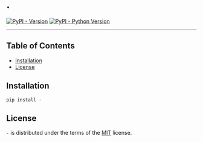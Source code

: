# .

[![PyPI - Version](https://img.shields.io/pypi/v/-.svg)](https://pypi.org/project/-)
[![PyPI - Python Version](https://img.shields.io/pypi/pyversions/-.svg)](https://pypi.org/project/-)

-----

## Table of Contents

- [Installation](#installation)
- [License](#license)

## Installation

```console
pip install -
```

## License

`-` is distributed under the terms of the [MIT](https://spdx.org/licenses/MIT.html) license.

